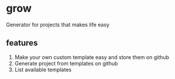 # grow
Generator for projects that makes life easy

## features

1. Make your own custom template easy and store them on github
2. Generate project from templates on github
3. List available templates
